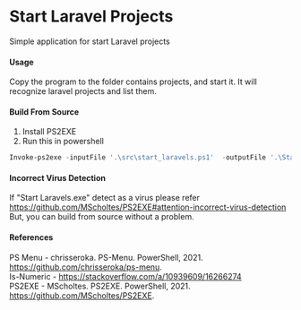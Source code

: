 # Start Laravel Projects
Simple application for start Laravel projects

#### Usage
Copy the program to the folder contains projects, and start it. It will recognize laravel projects and list them.

#### Build From Source
1. Install PS2EXE
2. Run this in powershell
```powershell
Invoke-ps2exe -inputFile '.\src\start_laravels.ps1'  -outputFile '.\Start Laravels.exe' -iconFile '.\src\laravel.ico'
```
#### Incorrect Virus Detection
If "Start Laravels.exe" detect as a virus please refer https://github.com/MScholtes/PS2EXE#attention-incorrect-virus-detection \
But, you can build from source without a problem.

#### References
PS Menu - chrisseroka. PS-Menu. PowerShell, 2021. https://github.com/chrisseroka/ps-menu. \
Is-Numeric - https://stackoverflow.com/a/10939609/16266274 \
PS2EXE - MScholtes. PS2EXE. PowerShell, 2021. https://github.com/MScholtes/PS2EXE.
